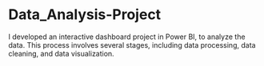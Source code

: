 # Data_Analysis-Project
I developed an interactive dashboard project in Power BI, to analyze the data. This process involves several stages, including data processing, data cleaning, and data visualization.
